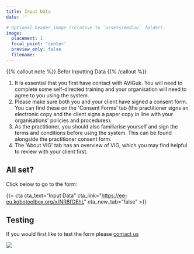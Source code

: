 ```yaml
---
title: Input Data
date: ''

# Optional header image (relative to `assets/media/` folder).
image:
  placement: 1
  focal_point: 'center'
  preview_only: false
  filename:
---
```

{{% callout note %}}
Befor Inputting Data
{{% /callout %}}

1. It is essential that you first have contact with AVIGuk. You will need to complete some self-directed training and your organisation will need to agree to you using the system.
2. Please make sure both you and your client have signed a consent form. You can find these on the 'Consent Forms' tab (the practitioner signs an electronic copy and the client signs a paper copy in line with your organisations' policies and procedures).
3. As the practitioner, you should also familiarise yourself and sign the terms and conditions before using the system. This can be found alongside the practitioner consent form.
4. The 'About VIG' tab has an overview of VIG, which you may find helpful to review with your client first.

## All set?

Click below to go to the form:

{{< cta cta_text="Input Data" cta_link="https://ee-eu.kobotoolbox.org/x/NR8fGEhL" cta_new_tab="false" >}}


## Testing

If you would first like to test the form please [contact us](/contact)



![](data.png)